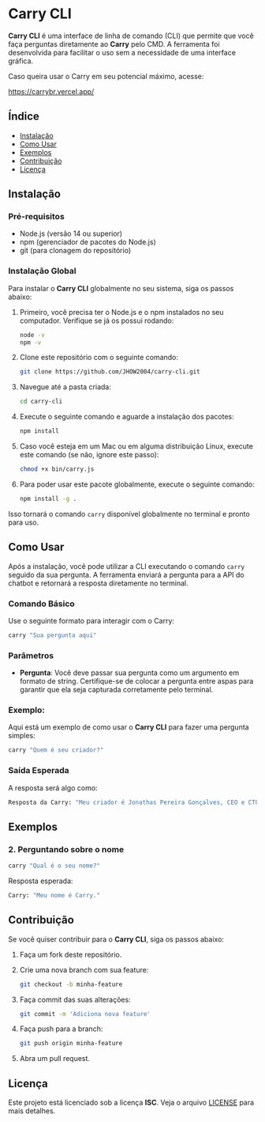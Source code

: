 # Carry CLI

**Carry CLI** é uma interface de linha de comando (CLI) que permite que você faça perguntas diretamente ao **Carry** pelo CMD. A ferramenta foi desenvolvida para facilitar o uso sem a necessidade de uma interface gráfica.

Caso queira usar o Carry em seu potencial máximo, acesse:

https://carrybr.vercel.app/

## Índice

- [Instalação](#instalação)
- [Como Usar](#como-usar)
- [Exemplos](#exemplos)
- [Contribuição](#contribuição)
- [Licença](#licença)

## Instalação

### Pré-requisitos

- Node.js (versão 14 ou superior)
- npm (gerenciador de pacotes do Node.js)
- git (para clonagem do repositório)

### Instalação Global

Para instalar o **Carry CLI** globalmente no seu sistema, siga os passos abaixo:

1. Primeiro, você precisa ter o Node.js e o npm instalados no seu computador. Verifique se já os possui rodando:

    ```bash
    node -v
    npm -v
    ```

2. Clone este repositório com o seguinte comando:

    ```bash
    git clone https://github.com/JHOW2004/carry-cli.git
    ```

3. Navegue até a pasta criada:

    ```bash
    cd carry-cli
    ```

4. Execute o seguinte comando e aguarde a instalação dos pacotes:

    ```bash
    npm install
    ```

5. Caso você esteja em um Mac ou em alguma distribuição Linux, execute este comando (se não, ignore este passo):

    ```bash
    chmod +x bin/carry.js
    ```

6. Para poder usar este pacote globalmente, execute o seguinte comando:

    ```bash
    npm install -g .
    ```

Isso tornará o comando `carry` disponível globalmente no terminal e pronto para uso.

## Como Usar

Após a instalação, você pode utilizar a CLI executando o comando `carry` seguido da sua pergunta. A ferramenta enviará a pergunta para a API do chatbot e retornará a resposta diretamente no terminal.

### Comando Básico

Use o seguinte formato para interagir com o Carry:

```bash
carry "Sua pergunta aqui"
```

### Parâmetros

- **Pergunta**: Você deve passar sua pergunta como um argumento em formato de string. Certifique-se de colocar a pergunta entre aspas para garantir que ela seja capturada corretamente pelo terminal.

### Exemplo:

Aqui está um exemplo de como usar o **Carry CLI** para fazer uma pergunta simples:

```bash
carry "Quem é seu criador?"
```

### Saída Esperada

A resposta será algo como:

```bash
Resposta da Carry: "Meu criador é Jonathas Pereira Gonçalves, CEO e CTO da Jhow Technology, criador da ferramenta Note Speech..."
```

## Exemplos

### 2. Perguntando sobre o nome

```bash
carry "Qual é o seu nome?"
```

Resposta esperada:

```bash
Carry: "Meu nome é Carry."
```

## Contribuição

Se você quiser contribuir para o **Carry CLI**, siga os passos abaixo:

1. Faça um fork deste repositório.
2. Crie uma nova branch com sua feature: 

    ```bash
    git checkout -b minha-feature
    ```

3. Faça commit das suas alterações: 

    ```bash
    git commit -m 'Adiciona nova feature'
    ```

4. Faça push para a branch: 

    ```bash
    git push origin minha-feature
    ```

5. Abra um pull request.

## Licença

Este projeto está licenciado sob a licença **ISC**. Veja o arquivo [LICENSE](LICENSE) para mais detalhes.